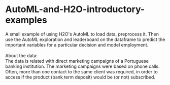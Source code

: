 # AutoML-and-H2O-introductory-examples
A small example of using H2O's AutoML to load data, preprocess it.
Then use the AutoML exploration and leaderboard on the dataframe to predict the important variables for a particular decision and model employment.<br />
<br />
About the data:<br />
   The data is related with direct marketing campaigns of a Portuguese banking institution. 
   The marketing campaigns were based on phone calls. Often, more than one contact to the same client was required, 
   in order to access if the product (bank term deposit) would be (or not) subscribed. 
